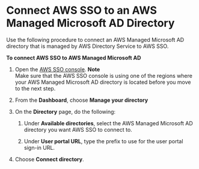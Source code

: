 # Connect AWS SSO to an AWS Managed Microsoft AD Directory<a name="connectawsad"></a>

Use the following procedure to connect an AWS Managed Microsoft AD directory that is managed by AWS Directory Service to AWS SSO\. 

**To connect AWS SSO to AWS Managed Microsoft AD**

1. Open the [AWS SSO console](https://console.aws.amazon.com/singlesignon)\.
**Note**  
Make sure that the AWS SSO console is using one of the regions where your AWS Managed Microsoft AD directory is located before you move to the next step\.

1. From the **Dashboard**, choose **Manage your directory**

1. On the **Directory** page, do the following:

   1. Under **Available directories**, select the AWS Managed Microsoft AD directory you want AWS SSO to connect to\.

   1. Under **User portal URL**, type the prefix to use for the user portal sign\-in URL\.

1. Choose **Connect directory**\.